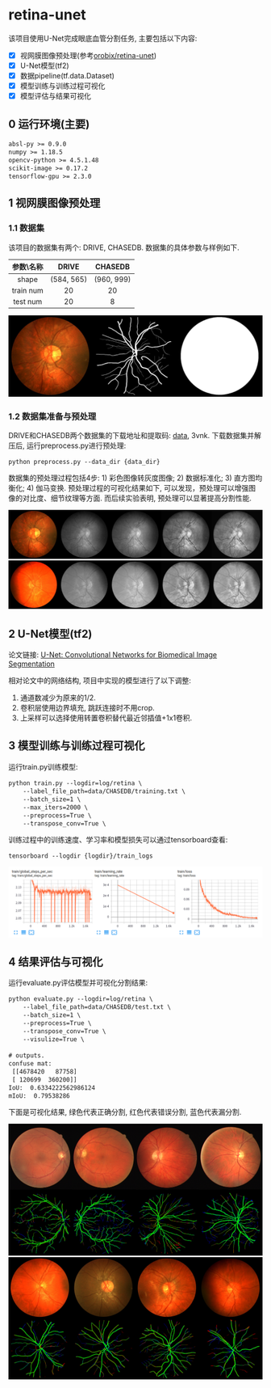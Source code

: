 # retina-unet

该项目使用U-Net完成眼底血管分割任务, 主要包括以下内容:

- [x] 视网膜图像预处理(参考[orobix/retina-unet](https://github.com/orobix/retina-unet))
- [x] U-Net模型(tf2)
- [x] 数据pipeline(tf.data.Dataset)
- [x] 模型训练与训练过程可视化
- [x] 模型评估与结果可视化

## 0 运行环境(主要)

```
absl-py >= 0.9.0
numpy >= 1.18.5
opencv-python >= 4.5.1.48
scikit-image >= 0.17.2
tensorflow-gpu >= 2.3.0
```
## 1 视网膜图像预处理

### 1.1 数据集

该项目的数据集有两个: DRIVE, CHASEDB. 数据集的具体参数与样例如下.

参数\名称|DRIVE|CHASEDB
:-:|:--:|:-:
shape|(584, 565)|(960, 999)
train num|20|20
test num|20|8

![](images/datasets_sample.jpg)

### 1.2 数据集准备与预处理

DRIVE和CHASEDB两个数据集的下载地址和提取码: [data](https://pan.baidu.com/s/19-a6wg__PeOK54crLfK0JA), 3vnk. 下载数据集并解压后, 运行preprocess.py进行预处理: 

```
python preprocess.py --data_dir {data_dir}
```

数据集的预处理过程包括4步: 1) 彩色图像转灰度图像; 2) 数据标准化; 3) 直方图均衡化; 4) 伽马变换. 预处理过程的可视化结果如下, 可以发现，预处理可以增强图像的对比度、细节纹理等方面. 而后续实验表明, 预处理可以显著提高分割性能.

![](images/preprocess.jpg)
![](images/preprocess2.jpg)


## 2 U-Net模型(tf2)

论文链接: [U-Net: Convolutional Networks for Biomedical Image Segmentation](https://arxiv.org/abs/1505.04597)

相对论文中的网络结构, 项目中实现的模型进行了以下调整:

1. 通道数减少为原来的1/2.
2. 卷积层使用边界填充, 跳跃连接时不用crop.
3. 上采样可以选择使用转置卷积替代最近邻插值+1x1卷积.

## 3 模型训练与训练过程可视化

运行train.py训练模型: 

```
python train.py --logdir=log/retina \
	--label_file_path=data/CHASEDB/training.txt \
	--batch_size=1 \
	--max_iters=2000 \
	--preprocess=True \
	--transpose_conv=True \
```

训练过程中的训练速度、学习率和模型损失可以通过tensorboard查看:

```
tensorboard --logdir {logdir}/train_logs
```

![](images/train.png)

## 4 结果评估与可视化

运行evaluate.py评估模型并可视化分割结果:

```
python evaluate.py --logdir=log/retina \
	--label_file_path=data/CHASEDB/test.txt \
	--batch_size=1 \
	--preprocess=True \
	--transpose_conv=True \
    --visulize=True \

# outputs.
confuse mat:
 [[4678420   87758]
 [ 120699  360200]]
IoU:  0.6334222562986124
mIoU:  0.79538286
```

下面是可视化结果, 绿色代表正确分割, 红色代表错误分割, 蓝色代表漏分割.

![](images/DRIVE.png)
![](images/CHASEDB.png)